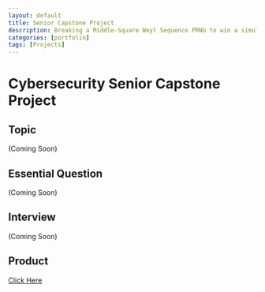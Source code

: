 ```yaml
---
layout: default
title: Senior Capstone Project
description: Breaking a Middle-Square Weyl Sequence PRNG to win a simulated lottery
categories: [portfolio]
tags: [Projects]
---
```


# Cybersecurity Senior Capstone Project

## Topic

(Coming Soon)

## Essential Question

(Coming Soon)

## Interview

(Coming Soon)

## Product

[Click Here](/2020/10/16/capstone-demo.html)